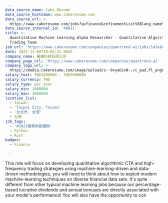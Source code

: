 ```yaml
---
data_source_name: Cake Resume
data_source_hostname: www.cakeresume.com
data_source_url: >-
  https://www.cakeresume.com/jobs?q=finance&refinementList%5Blang_name%5D%5B0%5D=English&refinementList%5Bsalary_type%5D=per_year&range%5Bsalary_range%5D%5Bmin%5D=1000000&page=3
data_source_internal_id: '49011'
title: >-
  Quantitative Machine Learning Alpha Researcher - Quantitative Algorithmic
  Trading Team
job_url: 'https://www.cakeresume.com/companies/quantrend-ai/jobs/143e8c'
date: 2022-11-09T10:02:22.968Z
company_name: 量趨科技有限公司
company_page_url: 'https://www.cakeresume.com/companies/quantrend-ai'
company_logo_url: >-
  https://media.cakeresume.com/image/upload/s--8vyaOzsN--/c_pad,fl_png8,h_200,w_200/v1667986868/s2lisc8aotujywfkd3bn.png
salary_text: TWD1000000 - TWD3000000
salary_currency: TWD
salary_type: per_year
salary_min: 1000000
salary_max: 3000000
location_list:
  - Taiwan
  - 'Taipei City, Taiwan'
  - '台北市, 台灣'
  - 台灣
job_tags:
  - '#2022優質新創職缺'
  - Python
  - Rust
badges:
  - Finance

---
```


This role will focus on developing quantitative algorithmic CTA and high-frequency trading strategies using machine-learning-driven and data-driven methodologies, you will need to think about how to exploit modern machine-learning techniques on diverse financial data sets. It's quite different from other typical machine learning jobs because our percentage-based lucrative dividends and annual bonuses are directly associated with your model's performance! You will also have the opportunity to con